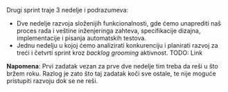 Drugi sprint traje 3 nedelje i podrazumeva:

- Dve nedelje razvoja složenijih funkcionalnosti, gde ćemo unaprediti naš proces rada i veštine inženjeringa zahteva, specifikacije dizajna, implementacije i pisanja automatskih testova.
- Jednu nedelju u kojoj ćemo analizirati konkurenciju i planirati razvoj za treći i četvrti sprint kroz _backlog grooming_ aktivnost. TODO: Link

**Napomena**: Prvi zadatak vezan za prve dve nedelje tim treba da reši u što bržem roku. Razlog je zato što taj zadatak koči sve ostale, te nije moguće pristupiti razvoju dok se ne reši.
